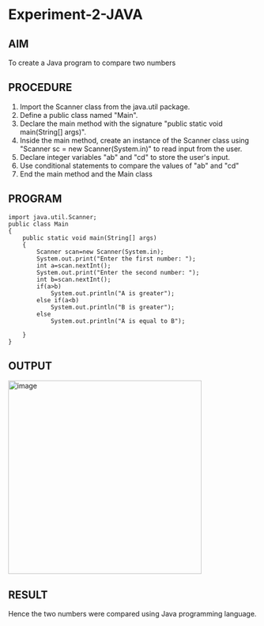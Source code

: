 # Experiment-2-JAVA
## AIM
To create a Java program to compare two numbers
## PROCEDURE
1. Import the Scanner class from the java.util package.
2. Define a public class named "Main".
3. Declare the main method with the signature "public static void main(String[] args)".
4. Inside the main method, create an instance of the Scanner class using "Scanner sc = new Scanner(System.in)" to read input from the user.
5. Declare integer variables "ab" and "cd" to store the user's input.
6. Use conditional statements to compare the values of "ab" and "cd"
7. End the main method and the Main class
## PROGRAM
```
import java.util.Scanner;
public class Main
{
    public static void main(String[] args)
    {
        Scanner scan=new Scanner(System.in);
        System.out.print("Enter the first number: ");
        int a=scan.nextInt();
        System.out.print("Enter the second number: ");
        int b=scan.nextInt();
        if(a>b)
            System.out.println("A is greater");
        else if(a<b)
            System.out.println("B is greater");
        else
            System.out.println("A is equal to B");

    }
}
```
## OUTPUT
<img width="391" alt="image" src="https://github.com/Shavedha/Experiment-2-JAVA/assets/93427376/4ef04941-4cae-4df0-a805-5ad3893414ff">

## RESULT
Hence the two numbers were compared using Java programming language.
